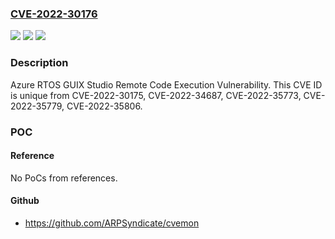 ### [CVE-2022-30176](https://cve.mitre.org/cgi-bin/cvename.cgi?name=CVE-2022-30176)
![](https://img.shields.io/static/v1?label=Product&message=Azure%20Real%20Time%20Operating%20System%20GUIX%20Studio&color=blue)
![](https://img.shields.io/static/v1?label=Version&message=n%2Fa&color=blue)
![](https://img.shields.io/static/v1?label=Vulnerability&message=Remote%20Code%20Execution&color=brighgreen)

### Description

Azure RTOS GUIX Studio Remote Code Execution Vulnerability. This CVE ID is unique from CVE-2022-30175, CVE-2022-34687, CVE-2022-35773, CVE-2022-35779, CVE-2022-35806.

### POC

#### Reference
No PoCs from references.

#### Github
- https://github.com/ARPSyndicate/cvemon

